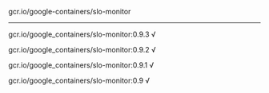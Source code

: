 gcr.io/google-containers/slo-monitor 

----
gcr.io/google_containers/slo-monitor:0.9.3 √

gcr.io/google_containers/slo-monitor:0.9.2 √

gcr.io/google_containers/slo-monitor:0.9.1 √

gcr.io/google_containers/slo-monitor:0.9 √

